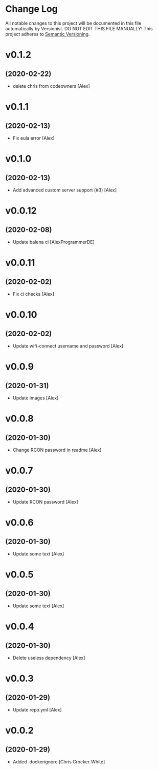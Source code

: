 # Change Log

All notable changes to this project will be documented in this file
automatically by Versionist. DO NOT EDIT THIS FILE MANUALLY!
This project adheres to [Semantic Versioning](http://semver.org/).

# v0.1.2
## (2020-02-22)

* delete chris from codeowners [Alex]

# v0.1.1
## (2020-02-13)

* Fix eula error [Alex]

# v0.1.0
## (2020-02-13)

* Add advanced custom server support (#3) [Alex]

# v0.0.12
## (2020-02-08)

* Update balena ci [AlexProgrammerDE]

# v0.0.11
## (2020-02-02)

* Fix ci checks [Alex]

# v0.0.10
## (2020-02-02)

* Update wifi-connect username and password [Alex]

# v0.0.9
## (2020-01-31)

* Update images [Alex]

# v0.0.8
## (2020-01-30)

* Change RCON password in readme [Alex]

# v0.0.7
## (2020-01-30)

* Update RCON password [Alex]

# v0.0.6
## (2020-01-30)

* Update some text [Alex]

# v0.0.5
## (2020-01-30)

* Update some text [Alex]

# v0.0.4
## (2020-01-30)

* Delete useless dependency [Alex]

# v0.0.3
## (2020-01-29)

* Update repo.yml [Alex]

# v0.0.2
## (2020-01-29)

* Added .dockerignore [Chris Crocker-White]
